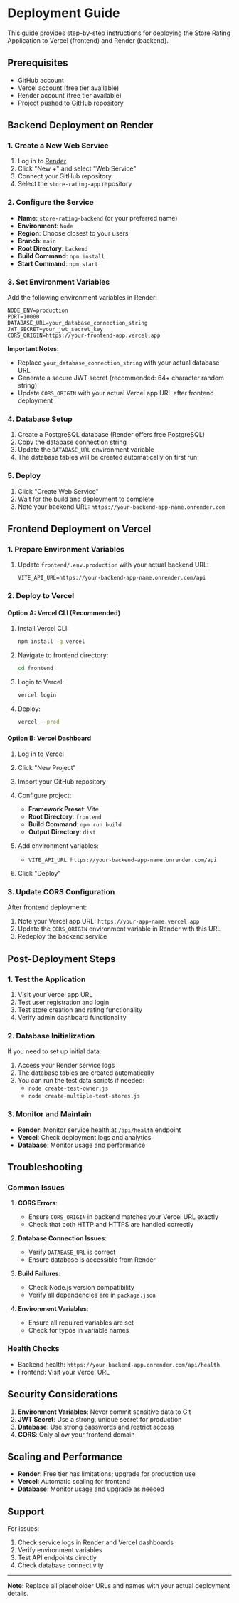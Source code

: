 # Deployment Guide

This guide provides step-by-step instructions for deploying the Store Rating Application to Vercel (frontend) and Render (backend).

## Prerequisites

- GitHub account
- Vercel account (free tier available)
- Render account (free tier available)
- Project pushed to GitHub repository

## Backend Deployment on Render

### 1. Create a New Web Service

1. Log in to [Render](https://render.com)
2. Click "New +" and select "Web Service"
3. Connect your GitHub repository
4. Select the `store-rating-app` repository

### 2. Configure the Service

- **Name**: `store-rating-backend` (or your preferred name)
- **Environment**: `Node`
- **Region**: Choose closest to your users
- **Branch**: `main`
- **Root Directory**: `backend`
- **Build Command**: `npm install`
- **Start Command**: `npm start`

### 3. Set Environment Variables

Add the following environment variables in Render:

```
NODE_ENV=production
PORT=10000
DATABASE_URL=your_database_connection_string
JWT_SECRET=your_jwt_secret_key
CORS_ORIGIN=https://your-frontend-app.vercel.app
```

**Important Notes:**
- Replace `your_database_connection_string` with your actual database URL
- Generate a secure JWT secret (recommended: 64+ character random string)
- Update `CORS_ORIGIN` with your actual Vercel app URL after frontend deployment

### 4. Database Setup

1. Create a PostgreSQL database (Render offers free PostgreSQL)
2. Copy the database connection string
3. Update the `DATABASE_URL` environment variable
4. The database tables will be created automatically on first run

### 5. Deploy

1. Click "Create Web Service"
2. Wait for the build and deployment to complete
3. Note your backend URL: `https://your-backend-app-name.onrender.com`

## Frontend Deployment on Vercel

### 1. Prepare Environment Variables

1. Update `frontend/.env.production` with your actual backend URL:
   ```
   VITE_API_URL=https://your-backend-app-name.onrender.com/api
   ```

### 2. Deploy to Vercel

#### Option A: Vercel CLI (Recommended)

1. Install Vercel CLI:
   ```bash
   npm install -g vercel
   ```

2. Navigate to frontend directory:
   ```bash
   cd frontend
   ```

3. Login to Vercel:
   ```bash
   vercel login
   ```

4. Deploy:
   ```bash
   vercel --prod
   ```

#### Option B: Vercel Dashboard

1. Log in to [Vercel](https://vercel.com)
2. Click "New Project"
3. Import your GitHub repository
4. Configure project:
   - **Framework Preset**: Vite
   - **Root Directory**: `frontend`
   - **Build Command**: `npm run build`
   - **Output Directory**: `dist`

5. Add environment variables:
   - `VITE_API_URL`: `https://your-backend-app-name.onrender.com/api`

6. Click "Deploy"

### 3. Update CORS Configuration

After frontend deployment:

1. Note your Vercel app URL: `https://your-app-name.vercel.app`
2. Update the `CORS_ORIGIN` environment variable in Render with this URL
3. Redeploy the backend service

## Post-Deployment Steps

### 1. Test the Application

1. Visit your Vercel app URL
2. Test user registration and login
3. Test store creation and rating functionality
4. Verify admin dashboard functionality

### 2. Database Initialization

If you need to set up initial data:

1. Access your Render service logs
2. The database tables are created automatically
3. You can run the test data scripts if needed:
   - `node create-test-owner.js`
   - `node create-multiple-test-stores.js`

### 3. Monitor and Maintain

- **Render**: Monitor service health at `/api/health` endpoint
- **Vercel**: Check deployment logs and analytics
- **Database**: Monitor usage and performance

## Troubleshooting

### Common Issues

1. **CORS Errors**:
   - Ensure `CORS_ORIGIN` in backend matches your Vercel URL exactly
   - Check that both HTTP and HTTPS are handled correctly

2. **Database Connection Issues**:
   - Verify `DATABASE_URL` is correct
   - Ensure database is accessible from Render

3. **Build Failures**:
   - Check Node.js version compatibility
   - Verify all dependencies are in `package.json`

4. **Environment Variables**:
   - Ensure all required variables are set
   - Check for typos in variable names

### Health Checks

- Backend health: `https://your-backend-app.onrender.com/api/health`
- Frontend: Visit your Vercel URL

## Security Considerations

1. **Environment Variables**: Never commit sensitive data to Git
2. **JWT Secret**: Use a strong, unique secret for production
3. **Database**: Use strong passwords and restrict access
4. **CORS**: Only allow your frontend domain

## Scaling and Performance

- **Render**: Free tier has limitations; upgrade for production use
- **Vercel**: Automatic scaling for frontend
- **Database**: Monitor usage and upgrade as needed

## Support

For issues:
1. Check service logs in Render and Vercel dashboards
2. Verify environment variables
3. Test API endpoints directly
4. Check database connectivity

---

**Note**: Replace all placeholder URLs and names with your actual deployment details.